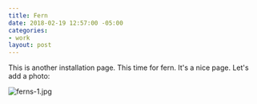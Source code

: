 ```yaml
---
title: Fern
date: 2018-02-19 12:57:00 -05:00
categories:
- work
layout: post
---
```


This is another installation page. This time for fern. It's a nice page. Let's add a photo:

![ferns-1.jpg](/uploads/ferns-1.jpg)
